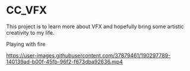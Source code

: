 # CC_VFX

This project is to learn more about VFX and hopefully bring some artistic creativity to my life. 


Playing with fire

https://user-images.githubusercontent.com/37879461/190297789-140139ad-b00f-45fb-96f2-f673dba92636.mp4



